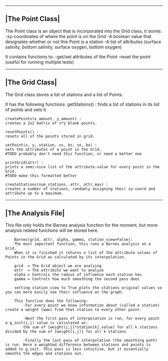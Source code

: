 -----------------
|The Point Class|
-----------------

The Point class is an object that is incorporated into the Grid class, it stores:
	-xy-coordinates of where the point is on the Grid
	-A boolean value that designates whether or not this Point is a station
	-A list of attributes (surface salinity, bottom salinity, surface oxygen, bottom oxygen)

It contains functions to:
	-get/set attributes of the Point
	-reset the point (useful for running multiple tests)

----------------
|The Grid Class|
----------------

The Grid class stores a list of stations and a list of Points.

It has the following functions:
	getStations() :
	finds a list of stations in its list of points and sets it.

	createPoints(x_amount, y_amount) :
	creates a 2x2 matrix of x*y blank points.

	resetPoints() :
	resets all of the points stored in grid.

	setPoint(x, y, station, ss, bs, so, bo) :
	sets the attributes of a point in the Grid. 
	#TODO probably don't need this function, or need a better one

	printGrid(attr) :
	prints a semi-nice list of the attribute-value for every point in the Grid. 
	#TODO make this formatted better

	createStations(num_stations, attr, attr_max) :
	creates a number of stations, randomly assigning their xy-coord and attribute up to a maximum.

-------------------
|The Analysis File|
-------------------

This file only holds the Barnes analysis function for the moment, but more
analysis related functions will be stored here.

		Barnes(grid, attr, alpha, gamma, station_view=False):
		The most important function, this runs a Barnes analysis on a Grid.
		When it is finished it returns a list of the attribute values of Points in the Grid as calculated by its interpolation.

		grid  = The Grid object we are analzing
		attr  = The attribute we want to analyze
		alpha = Controls the radius of influence each station has
		gamma = Controls how much smoothing the second pass does

		setting station_view to True plots the stations original values so you can more easily see their influence on the graph.

		This function does the following:
			-For every point we know information about (called a station) create a weight (www) from that station to every other point.

			-Next the first pass of interpolation is run, for every point a g_init(i,j) value is calculated as:
			the sum of [weight(i,j)*station[k].value] for all k stations divided by the sum of [weight(i,j)] for all k stations

			-Finally the last pass of interpolation (the smoothing path) is run. Here a weighted difference between stations and points is added to g_init. This pass is less intuitive, but it essentially smooths the edges and stations out.